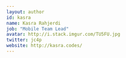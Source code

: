 ```yaml
---
layout: author
id: kasra
name: Kasra Rahjerdi
job: "Mobile Team Lead"
avatar: http://i.stack.imgur.com/TU5FU.jpg
twitter: jc4p
website: http://kasra.codes/
---
```

